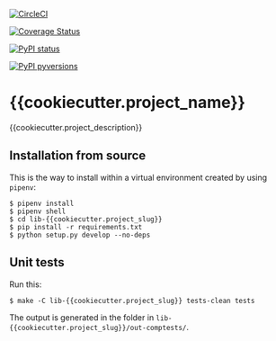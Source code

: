 [![CircleCI](https://circleci.com/gh/duckietown/{{cookiecutter.repo_name}}.svg?style=shield)](https://circleci.com/gh/duckietown/{{cookiecutter.repo_name}})

[![Coverage Status](https://coveralls.io/repos/github/duckietown/{{cookiecutter.repo_name}}/badge.svg?branch=master18)](https://coveralls.io/github/duckietown/{{cookiecutter.repo_name}}?branch=master18)

[![PyPI status](https://img.shields.io/pypi/status/{{cookiecutter.pypi_package}}.svg)](https://pypi.python.org/pypi/{{cookiecutter.pypi_package}}/)


[![PyPI pyversions](https://img.shields.io/pypi/pyversions/{{cookiecutter.pypi_package}}.svg)](https://pypi.python.org/pypi/{{cookiecutter.pypi_package}}/)


# {{cookiecutter.project_name}}

{{cookiecutter.project_description}}


## Installation from source

This is the way to install within a virtual environment created by 
using `pipenv`:

    $ pipenv install
    $ pipenv shell
    $ cd lib-{{cookiecutter.project_slug}}
    $ pip install -r requirements.txt
    $ python setup.py develop --no-deps
    
   
## Unit tests

Run this:

    $ make -C lib-{{cookiecutter.project_slug}} tests-clean tests
    
The output is generated in the folder in `lib-{{cookiecutter.project_slug}}/out-comptests/`.
